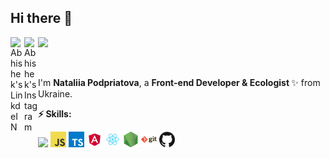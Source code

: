 ## Hi there 👋

<a href="https://www.linkedin.com/in/nataliia-p-a46b0418b/">
  <img align="left" alt="Abhishek's LinkdeIN" width="22px" src="https://cdn.jsdelivr.net/npm/simple-icons@v3/icons/linkedin.svg" />
</a>
<a href="https://instagram.com/nata_gildry?igshid=YmMyMTA2M2Y=">
  <img align="left" alt="Abhishek's Instagram" width="22px" src="https://cdn.jsdelivr.net/npm/simple-icons@v3/icons/instagram.svg" />
</a>

![](https://visitor-badge.glitch.me/badge?page_id=NataGildry.NataGildry)

<br />

I'm <b>Nataliia Podpriatova</b>, a <b>Front-end Developer & Ecologist </b> ✨ from Ukraine.


**⚡ Skills:**  

<code><img width="25px" src="https://cdn.freebiesupply.com/logos/large/2x/webstorm-icon-logo-png-transparent.png" /></code>
<code><img height="25" title="JavaScript" src="https://raw.githubusercontent.com/github/explore/80688e429a7d4ef2fca1e82350fe8e3517d3494d/topics/javascript/javascript.png"></code>
<code><img height="25" title="TypeScript" src="https://raw.githubusercontent.com/github/explore/80688e429a7d4ef2fca1e82350fe8e3517d3494d/topics/typescript/typescript.png"></code>
<code><img height="25" title="Angular" src="https://raw.githubusercontent.com/github/explore/80688e429a7d4ef2fca1e82350fe8e3517d3494d/topics/angular/angular.png"></code>
<code><img height="25" title="React" src="https://raw.githubusercontent.com/github/explore/80688e429a7d4ef2fca1e82350fe8e3517d3494d/topics/react/react.png"></code>
<code><img height="25" title="NodeJs" src="https://raw.githubusercontent.com/github/explore/80688e429a7d4ef2fca1e82350fe8e3517d3494d/topics/nodejs/nodejs.png"></code>
<code><img height="25" title="Git" src="https://raw.githubusercontent.com/github/explore/80688e429a7d4ef2fca1e82350fe8e3517d3494d/topics/git/git.png"></code>
<code><img height="25px" title="GitHub" src="https://raw.githubusercontent.com/github/explore/78df643247d429f6cc873026c0622819ad797942/topics/github/github.png" /></code>

<br />
